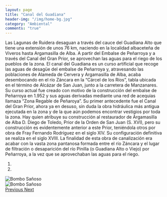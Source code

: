 ```yaml
---
layout: page
title: "Canal del Guadiana"
header-img: "/img/home-bg.jpg"
category: "Ambiental"
comments: "true"
---
```



Las Lagunas de Ruidera desaguan a través del cauce del Guadiana Alto que tiene una extensión de unos 76 km, naciendo en la localidad albaceteña de Viveros hasta Argamasilla de Alba. A partir del Embalse de Peñarroya y a través del Canal del Gran Prior, se aprovechan las aguas para el riego de los pueblos de la zona.
El canal del Guadiana es un curso artificial que recoge las aguas de desagüe del embalse de Peñarroya y, atravesando las poblaciones de Alameda de Cervera y Argamasilla de Alba, acaba desembocando en el río Záncara en la “Cárcel de los Ríos”, tabla ubicada en el término de Alcázar de San Juan, junto a la carretera de Manzanares. Su curso actual fue creado con motivo de la construcción del embalse de Peñarroya en 1.952 y sus aguas derivadas mediante una red de acequias llamaza “Zona Regable de Peñaroya”.
Su primer antecedente fue el Canal del Gran Prior, ahora ya en desuso,  sin duda la obra hidráulica más antigua ejecutada en la zona y de la que aún podemos encontrar vestigios por toda la zona. Hay quien atribuye su construcción al restaurador de Argamasilla de Alba D. Diego de Toledo, Prior de la Orden de San Juan (S. XVI), pero su construcción es evidentemente anterior a este Prior, teniéndola otros por obra de Fray Fernando Rodríguez en el siglo XIV. Su configuración definitiva se realiza en el siglo XVIII.
La finalidad de esta obra de canalización  era acabar con la vasta zona pantanosa formada entre el río Záncara y  el lugar de filtración o desaparición del río Pinilla (o Guadiana Alto o Viejo) por Peñarroya, a la vez que se aprovechaban las aguas para el riego.




<div id="myCarousel" class="carousel slide" data-ride="carousel">
  <!-- Indicators -->
  <ol class="carousel-indicators">
    <li data-target="#myCarousel" data-slide-to="0" class="active"></li>    <li data-target="#myCarousel" data-slide-to="1"></li>
  </ol>
  <!-- Wrapper for slides -->
  <div class="carousel-inner" role="listbox">
    <div class="item active">
      <img src="{{ site.github.url }}/img/bombo-sanoso-1.jpg" alt="Bombo Sañoso">
    </div>
    <div class="item">
      <img src="{{ site.github.url }}/img/bombo-sanoso-2.jpg" alt="Bombo Sañoso">
    </div>
  <!-- Left and right controls -->
  <a class="left carousel-control" href="#myCarousel" role="button" data-slide="prev">
    <span class="glyphicon glyphicon-chevron-left" aria-hidden="true"></span>
    <span class="sr-only">Previous</span>
  </a>
  <a class="right carousel-control" href="#myCarousel" role="button" data-slide="next">
    <span class="glyphicon glyphicon-chevron-right" aria-hidden="true"></span>
    <span class="sr-only">Next</span>
  </a>
</div>


